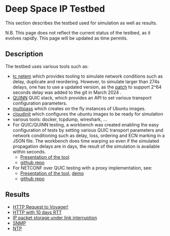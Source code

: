 # Deep Space IP Testbed

This section describes the testbed used for simulation as well as results.

N.B. This page does not reflect the current status of the testbed, as it evolves rapidly. This page will be updated as time permits.


## Description
The testbed uses various tools such as:

- [tc netem](https://man7.org/linux/man-pages/man8/tc-netem.8.html) which provides tooling to simulate network conditions such as delay, duplicate and reordering. However, to simulate larger than 274s delays, one has to use a updated version, as the [patch](https://git.kernel.org/pub/scm/network/iproute2/iproute2.git/commit/?id=9a6b231ea1b09e450688c5814a4c89a57cdbee77) to support 2^64 seconds delay was added to the git in March 2024 .
- [QUINN](https://github.com/quinn-rs/quinn) QUIC stack, which provides an API to set various transport configuration parameters.
- [multipass](https://multipass.run) which creates on the fly instances of Ubuntu images.
- [cloudinit](https://cloudinit.readthedocs.io/en/latest/) which configures the ubuntu images to be ready for simulation
- various tools: docker, tcpdump, wireshark, ...
- For QUIC/QUINN testing, a workbench was created enabling the easy configuration of tests by setting various QUIC transport parameters and network conditioning such as delay, loss, ordering and ECN marking in a JSON file. The workbench does time warping so even if the simulated propagation delays are in days, the result of the simulation is available within seconds. 
  - [Presentation of the tool](../meetings/ietf120/ietf120-deepspaceip-quinn-workbench.pdf)
  - [github repo](https://github.com/aochagavia/quinn-workbench)
- For NETCONF over QUIC testing with a proxy implementation, see:
  - [Presentation of the tool](../meetings/ietf121/ietf121-deepspace-netconf-over-quic.pdf), [demo](../meetings/ietf121/ietf121-deepspace-netconf-quic-demo.mkv)
  - [github repo](https://github.com/aochagavia/netconf-over-quinn)


## Results

- [HTTP Request to Voyager!](http-voyager.pdf)
- [HTTP with 10 days RTT](http-10daysRTT.pdf)
- [IP packet storage under link interruption](ip-storage-link-interruption.pdf)
- [SNMP](snmp.pdf)
- [NTP](ntp.pdf)